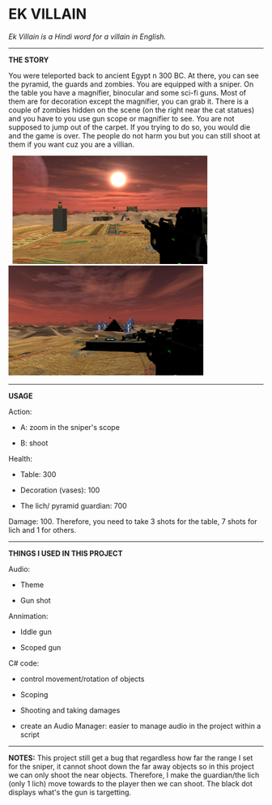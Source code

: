# EK VILLAIN

_Ek Villain is a Hindi word for a villain in English._

---

**THE STORY** 

You were teleported back to ancient Egypt n 300 BC. At there, you can see the pyramid, the guards and zombies. 
You are equipped with a sniper. 
On the table you have a magnifier, binocular and some sci-fi guns. Most of them are for decoration except the magnifier, you can grab it.
There is a couple of zombies hidden on the scene (on the right near the cat statues) and you have to you use gun scope or magnifier to see. 
You are not supposed to jump out of the carpet. If you trying to do so, you would die and the game is over.
The people do not harm you but you can still shoot at them if you want cuz you are a villian.  



<p float="left">
  <img src="images/1.PNG" width="385" hspace="8"/>
  <img src="images/2.PNG" width="385" /> 
</p>

----------------------------------------------------------------------------------

**USAGE**

Action: 
+ A: zoom in the sniper's scope

+ B: shoot

Health: 
+ Table: 300 

+ Decoration (vases): 100

+ The lich/ pyramid guardian: 700

Damage: 100. Therefore, you need to take 3 shots for the table, 7 shots for lich and 1 for others. 

-------------------------------------------------------

**THINGS I USED IN THIS PROJECT**

Audio:
+ Theme

+ Gun shot 

Annimation:
+ Iddle gun

+ Scoped gun

C# code:
+ control movement/rotation of objects

+ Scoping

+ Shooting and taking damages

+ create an Audio Manager: easier to manage audio in the project within a script 


-------------------------------------------------------

**NOTES:** This project still get a bug that regardless how far the range I set for the sniper, it cannot shoot down the far away objects so in this project we can only shoot the near objects.
Therefore, I make the guardian/the lich (only 1 lich) move towards to the player then we can shoot. The black dot displays what's the gun is targetting.